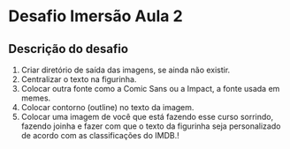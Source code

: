 # Desafio Imersão Aula 2

## Descrição do desafio

1. Criar diretório de saída das imagens, se ainda não existir.
2. Centralizar o texto na figurinha.
3. Colocar outra fonte como a Comic Sans ou a Impact, a fonte usada em memes.
4. Colocar contorno (outline) no texto da imagem.
5. Colocar uma imagem de você que está fazendo esse curso sorrindo, fazendo joinha e fazer com que o texto da figurinha seja personalizado de acordo com as classificações do IMDB.!